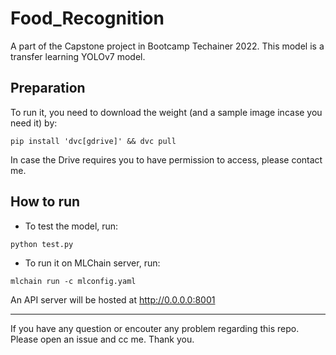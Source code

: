 # Food_Recognition
A part of the Capstone project in Bootcamp Techainer 2022. This model is a transfer learning YOLOv7 model.

## Preparation
To run it, you need to download the weight (and a sample image incase you need it) by:
``` 
pip install 'dvc[gdrive]' && dvc pull
```
In case the Drive requires you to have permission to access, please contact me.

## How to run
- To test the model, run:
``` 
python test.py
```

- To run it on MLChain server, run:
``` 
mlchain run -c mlconfig.yaml 
```
An API server will be hosted at http://0.0.0.0:8001

---
If you have any question or encouter any problem regarding this repo. Please open an issue and cc me. Thank you.

